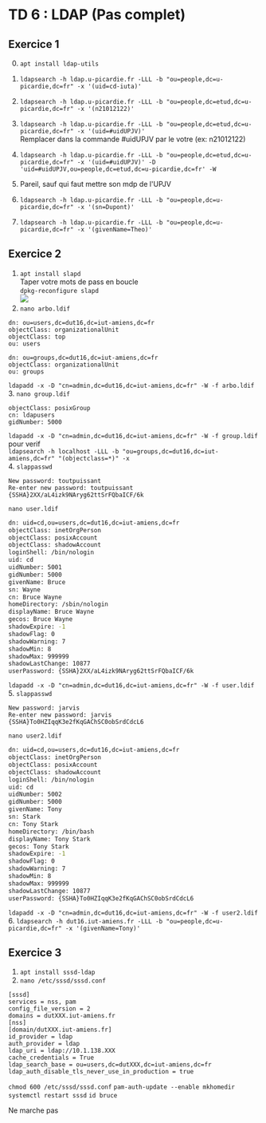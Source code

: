# TD 6 : LDAP (Pas complet)  
	
## Exercice 1  
	
0. `apt install ldap-utils`  
1. `ldapsearch -h ldap.u-picardie.fr -LLL -b "ou=people,dc=u-picardie,dc=fr" -x '(uid=cd-iuta)'`  
2. `ldapsearch -h ldap.u-picardie.fr -LLL -b "ou=people,dc=etud,dc=u-picardie,dc=fr" -x '(n21012122)'`  

3. `ldapsearch -h ldap.u-picardie.fr -LLL -b "ou=people,dc=etud,dc=u-picardie,dc=fr" -x '(uid=#uidUPJV)'`  
Remplacer dans la commande #uidUPJV par le votre (ex: n21012122)	
4. `ldapsearch -h ldap.u-picardie.fr -LLL -b "ou=people,dc=etud,dc=u-picardie,dc=fr" -x '(uid=#uidUPJV)' -D 'uid=#uidUPJV,ou=people,dc=etud,dc=u-picardie,dc=fr' -W`  
5. Pareil, sauf qui faut mettre son mdp de l'UPJV  
6. `ldapsearch -h ldap.u-picardie.fr -LLL -b "ou=people,dc=u-picardie,dc=fr" -x '(sn=Dupont)'`	
7. `ldapsearch -h ldap.u-picardie.fr -LLL -b "ou=people,dc=u-picardie,dc=fr" -x '(givenName=Theo)'`	
	
## Exercice 2	
1. `apt install slapd`  
Taper votre mots de pass en boucle	
`dpkg-reconfigure slapd`  
![](https://cdn.discordapp.com/attachments/951109270978576424/951126595349930044/unknown.png)  
2. `nano arbo.ldif`
```
dn: ou=users,dc=dut16,dc=iut-amiens,dc=fr
objectClass: organizationalUnit
objectClass: top
ou: users

dn: ou=groups,dc=dut16,dc=iut-amiens,dc=fr
objectClass: organizationalUnit
ou: groups
```
`ldapadd -x -D "cn=admin,dc=dut16,dc=iut-amiens,dc=fr" -W -f arbo.ldif`  
3. `nano group.ldif`  
```dn: cn=ldapusers,ou=groups,dc=dut16,dc=iut-amiens,dc=fr
objectClass: posixGroup
cn: ldapusers
gidNumber: 5000
```
`ldapadd -x -D "cn=admin,dc=dut16,dc=iut-amiens,dc=fr" -W -f group.ldif`  
pour verif  
`ldapsearch -h localhost -LLL -b "ou=groups,dc=dut16,dc=iut-amiens,dc=fr" "(objectclass=*)" -x`  
4. `slappasswd`
```
New password: toutpuissant
Re-enter new password: toutpuissant
{SSHA}2XX/aL4izk9NAryg62ttSrFQbaICF/6k
```
`nano user.ldif`  
```bash
dn: uid=cd,ou=users,dc=dut16,dc=iut-amiens,dc=fr
objectClass: inetOrgPerson
objectClass: posixAccount
objectClass: shadowAccount
loginShell: /bin/nologin
uid: cd
uidNumber: 5001
gidNumber: 5000
givenName: Bruce
sn: Wayne
cn: Bruce Wayne
homeDirectory: /sbin/nologin
displayName: Bruce Wayne
gecos: Bruce Wayne
shadowExpire: -1
shadowFlag: 0
shadowWarning: 7
shadowMin: 8
shadowMax: 999999
shadowLastChange: 10877
userPassword: {SSHA}2XX/aL4izk9NAryg62ttSrFQbaICF/6k
```
`ldapadd -x -D "cn=admin,dc=dut16,dc=iut-amiens,dc=fr" -W -f user.ldif`  
5. `slappasswd`
```
New password: jarvis
Re-enter new password: jarvis
{SSHA}To0HZIqqK3e2fKqGAChSC0obSrdCdcL6
```
`nano user2.ldif`
```bash
dn: uid=cd,ou=users,dc=dut16,dc=iut-amiens,dc=fr
objectClass: inetOrgPerson
objectClass: posixAccount
objectClass: shadowAccount
loginShell: /bin/nologin
uid: cd
uidNumber: 5002
gidNumber: 5000
givenName: Tony
sn: Stark
cn: Tony Stark
homeDirectory: /bin/bash
displayName: Tony Stark
gecos: Tony Stark
shadowExpire: -1
shadowFlag: 0
shadowWarning: 7
shadowMin: 8
shadowMax: 999999
shadowLastChange: 10877
userPassword: {SSHA}To0HZIqqK3e2fKqGAChSC0obSrdCdcL6
```
`ldapadd -x -D "cn=admin,dc=dut16,dc=iut-amiens,dc=fr" -W -f user2.ldif`  
6. `ldapsearch -h dut16.iut-amiens.fr -LLL -b "ou=people,dc=u-picardie,dc=fr" -x '(givenName=Tony)'`

## Exercice 3
1. `apt install sssd-ldap`
2. `nano /etc/sssd/sssd.conf`
```
[sssd]
services = nss, pam
config_file_version = 2
domains = dutXXX.iut-amiens.fr
[nss]
[domain/dutXXX.iut-amiens.fr]
id_provider = ldap
auth_provider = ldap
ldap_uri = ldap://10.1.138.XXX
cache_credentials = True
ldap_search_base = ou=users,dc=dutXXX,dc=iut-amiens,dc=fr
ldap_auth_disable_tls_never_use_in_production = true
```
`chmod 600 /etc/sssd/sssd.conf`
`pam-auth-update --enable mkhomedir`
`systemctl restart sssd`
`id bruce`

Ne marche pas
